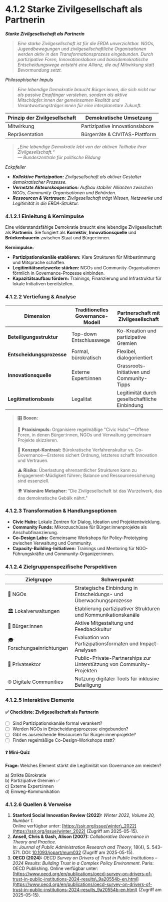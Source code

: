 # 4.1.2 Starke Zivilgesellschaft als Partnerin

_**Starke Zivilgesellschaft als Partnerin**_

> _Eine starke Zivilgesellschaft ist für die ERDA unverzichtbar. NGOs, Jugendbewegungen und zivilgesellschaftliche Organisationen werden aktiv in den Transformationsprozess eingebunden. Durch partizipative Foren, Innovationslabore und basisdemokratische Entscheidungswege entsteht eine Allianz, die auf Mitwirkung statt Bevormundung setzt._

_Philosophischer Impuls_

> _Eine lebendige Demokratie braucht Bürger:innen, die sich nicht nur als passive Empfänger verstehen, sondern als aktive Mitschöpfer:innen der gemeinsamen Realität und Verantwortungsträger:innen für eine interplanetare Zukunft._

| Prinzip der Zivilgesellschaft | Demokratische Umsetzung         |
| ----------------------------- | ------------------------------- |
| Mitwirkung                    | Partizipative Innovationslabore |
| Repräsentation                | Bürgerräte & CIVITAS-Plattform  |

> _„Eine lebendige Demokratie lebt von der aktiven Teilhabe ihrer Zivilgesellschaft.“_> \
> _— Bundeszentrale für politische Bildung_

_Eckpfeiler_

* _**Kollektive Partizipation:** Zivilgesellschaft als aktiver Gestalter demokratischer Prozesse._
* _**Vernetzte Akteurskooperation:** Aufbau stabiler Allianzen zwischen NGOs, Community-Organisationen und Behörden._
* _**Ressourcen & Vertrauen:** Zivilgesellschaft trägt Wissen, Netzwerke und Legitimität in die ERDA-Struktur._

### 4.1.2.1 Einleitung & Kernimpulse

Eine widerstandsfähige Demokratie braucht eine lebendige Zivilgesellschaft als **Partnerin**. Sie fungiert als **Korrektiv**, **Innovationsquelle** und **Brückenbauerin** zwischen Staat und Bürger:innen.

**Kernimpulse:**

* **Partizipationskanäle etablieren:** Klare Strukturen für Mitbestimmung und Mitsprache schaffen.
* **Legitimitätsnetzwerke stärken:** NGOs und Community-Organisationen förmlich in Governance-Prozesse einbinden.
* **Kapazitätsaufbau fördern:** Trainings, Finanzierung und Infrastruktur für lokale Initiativen bereitstellen.

### 4.1.2.2 Vertiefung & Analyse

| Dimension                 | Traditionelles Governance-Modell | Partnerschaft mit Zivilgesellschaft            |
| ------------------------- | -------------------------------- | ---------------------------------------------- |
| **Beteiligungsstruktur**  | Top-down Entschlusswege          | Ko-Kreation und partizipative Gremien          |
| **Entscheidungsprozesse** | Formal, bürokratisch             | Flexibel, dialogorientiert                     |
| **Innovationsquelle**     | Externe Expert:innen             | Grassroots-Initiativen und Community-Tipps     |
| **Legitimationsbasis**    | Legalitat                        | Legitimität durch gesellschaftliche Einbindung |

> 🎛️ **Boxen:**
>
> 📌 **Praxisimpuls:** Organisiere regelmäßige "Civic Hubs"—Offene Foren, in denen Bürger:innen, NGOs und Verwaltung gemeinsam Projekte skizzieren.
>
> 🧠 **Konzept-Kontrast:** Bürokratische Verfahrenskultur vs. Co-Governance—Ersteres sichert Ordnung, letzteres schafft Innovation und Vertrauen.
>
> ⚠️ **Risiko:** Überlastung ehrenamtlicher Strukturen kann zu Engagement-Müdigkeit führen; Balance und Ressourcensicherung sind essenziell.
>
> 🌍 **Visionäre Metapher:** "Die Zivilgesellschaft ist das Wurzelwerk, das das demokratische Gebälk nährt."

### 4.1.2.3 Transformation & Handlungsoptionen

* **Civic Hubs:** Lokale Zentren für Dialog, Ideation und Projektentwicklung.
* **Community Funds:** Mikrozuschüsse für Bürger:innenprojekte als Anschubfinanzierung.
* **Co-Design Labs:** Gemeinsame Workshops für Policy-Prototyping zwischen Verwaltung und Community.
* **Capacity-Building-Initiativen:** Trainings und Mentoring für NGO-Führungskräfte und Community-Organizer:innen.

### 4.1.2.4 Zielgruppenspezifische Perspektiven

| Zielgruppe                 | Schwerpunkt                                                           |
| -------------------------- | --------------------------------------------------------------------- |
| 🤝 NGOs                    | Strategische Einbindung in Entscheidungs- und Überwachungsprozesse    |
| 🏛️ Lokalverwaltungen      | Etablierung partizipativer Strukturen und Kommunikationskanäle        |
| 🧍 Bürger:innen            | Aktive Mitgestaltung und Feedbackkultur                               |
| 🎓 Forschungseinrichtungen | Evaluation von Partizipationsformaten und Impact-Analysen             |
| 💼 Privatsektor            | Public-Private-Partnerships zur Unterstützung von Community-Projekten |
| 🌐 Digitale Communities    | Nutzung digitaler Tools für inklusive Beteiligung                     |

### 4.1.2.5 Interaktive Elemente

#### ✅ Checkliste: Zivilgesellschaft als Partnerin

* [ ] Sind Partizipationskanäle formal verankert?
* [ ] Werden NGOs in Entscheidungsprozesse eingebunden?
* [ ] Gibt es ausreichende Ressourcen für Bürger:innenprojekte?
* [ ] Finden regelmäßige Co-Design-Workshops statt?

#### ❓ Mini-Quiz

**Frage:** Welches Element stärkt die Legitimität von Governance am meisten?

a) Strikte Bürokratie\
b) Partizipative Gremien ✅\
c) Externe Expert:innen\
d) Einweg-Kommunikation

### 4.1.2.6 Quellen & Verweise

1. **Stanford Social Innovation Review (2022):** _Winter 2022, Volume 20, Number 1_.\
   Online verfügbar unter: [https://ssir.org/issue/winter\_2022](https://ssir.org/issue/winter_2022) (Zugriff am 2025-05-15).
2. **Ansell, Chris & Gash, Alison (2007):** _Collaborative Governance in Theory and Practice_.\
   In: _Journal of Public Administration Research and Theory_, 18(4), S. 543–571. DOI: [10.1093/jopart/mum032](https://doi.org/10.1093/jopart/mum032) (Zugriff am 2025-05-15).
3. **OECD (2024):** _OECD Survey on Drivers of Trust in Public Institutions – 2024 Results: Building Trust in a Complex Policy Environment_. Paris: OECD Publishing. Online verfügbar unter: [https://www.oecd.org/en/publications/oecd-survey-on-drivers-of-trust-in-public-institutions-2024-results\_9a20554b-en.html](https://www.oecd.org/en/publications/oecd-survey-on-drivers-of-trust-in-public-institutions-2024-results_9a20554b-en.html) (Zugriff am 2025-05-15).
